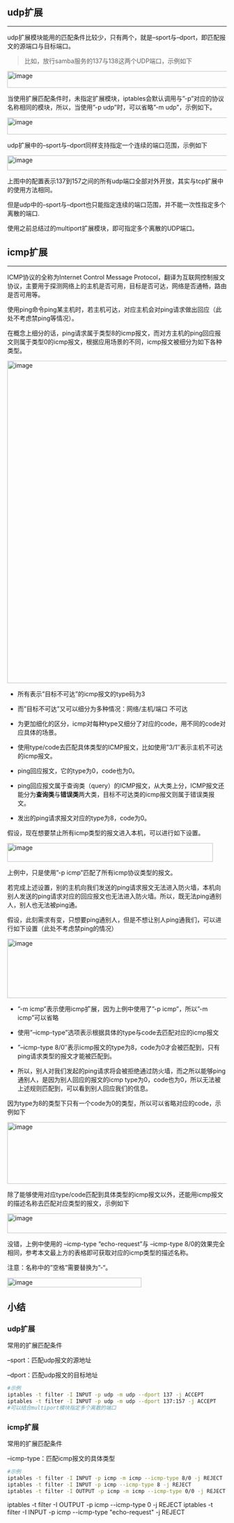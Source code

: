 ## udp扩展
---

udp扩展模块能用的匹配条件比较少，只有两个，就是–sport与–dport，即匹配报文的源端口与目标端口。

> 比如，放行samba服务的137与138这两个UDP端口，示例如下


<img width="576" height="38" alt="image" src="https://github.com/user-attachments/assets/a92036ef-ec97-46c4-b245-ca018d79c7aa" />


当使用扩展匹配条件时，未指定扩展模块，iptables会默认调用与”-p”对应的协议名称相同的模块，所以，当使用”-p udp”时，可以省略”-m udp”，示例如下。

<img width="576" height="39" alt="image" src="https://github.com/user-attachments/assets/5da1ce1c-6b91-49cb-88f5-5e64d5b58313" />

udp扩展中的–sport与–dport同样支持指定一个连续的端口范围，示例如下

<img width="576" height="34" alt="image" src="https://github.com/user-attachments/assets/fecf6749-4c82-425f-b70d-81eb6eb28a2c" />

上图中的配置表示137到157之间的所有udp端口全部对外开放，其实与tcp扩展中的使用方法相同。

但是udp中的–sport与–dport也只能指定连续的端口范围，并不能一次性指定多个离散的端口.

使用之前总结过的multiport扩展模块，即可指定多个离散的UDP端口。

## icmp扩展
---

ICMP协议的全称为Internet Control Message Protocol，翻译为互联网控制报文协议，主要用于探测网络上的主机是否可用，目标是否可达，网络是否通畅，路由是否可用等。

使用ping命令ping某主机时，若主机可达，对应主机会对ping请求做出回应（此处不考虑禁ping等情况）。

在概念上细分的话，ping请求属于类型8的icmp报文，而对方主机的ping回应报文则属于类型0的icmp报文，根据应用场景的不同，icmp报文被细分为如下各种类型。

<img width="590" height="738" alt="image" src="https://github.com/user-attachments/assets/09dbacc3-6df7-4776-b1c9-cc0bc6ef7093" />


- 所有表示”目标不可达”的icmp报文的type码为3

- 而”目标不可达”又可以细分为多种情况：网络/主机/端口 不可达
  
- 为更加细化的区分，icmp对每种type又细分了对应的code，用不同的code对应具体的场景。

- 使用type/code去匹配具体类型的ICMP报文，比如使用”3/1″表示主机不可达的icmp报文。

- ping回应报文，它的type为0，code也为0。

- ping回应报文属于查询类（query）的ICMP报文，从大类上分，ICMP报文还能分为**查询类**与**错误类**两大类，目标不可达类的icmp报文则属于错误类报文。

- 发出的ping请求报文对应的type为8，code为0。

假设，现在想要禁止所有icmp类型的报文进入本机，可以进行如下设置。

<img width="472" height="43" alt="image" src="https://github.com/user-attachments/assets/cbc39f34-7858-43ce-90a2-be5434f23426" />

上例中，只是使用”-p icmp”匹配了所有icmp协议类型的报文。

若完成上述设置，别的主机向我们发送的ping请求报文无法进入防火墙，本机向别人发送的ping请求对应的回应报文也无法进入防火墙。所以，既无法ping通别人，别人也无法被ping通。

假设，此刻需求有变，只想要ping通别人，但是不想让别人ping通我们，可以进行如下设置（此处不考虑禁ping的情况）

<img width="857" height="136" alt="image" src="https://github.com/user-attachments/assets/8c742aa3-691f-4d8c-829f-ab8c05d7e0ce" />


- ”-m icmp”表示使用icmp扩展，因为上例中使用了”-p icmp”，所以”-m icmp”可以省略

- 使用”–icmp-type”选项表示根据具体的type与code去匹配对应的icmp报文

- ”–icmp-type 8/0″表示icmp报文的type为8，code为0才会被匹配到，只有ping请求类型的报文才能被匹配到。

- 所以，别人对我们发起的ping请求将会被拒绝通过防火墙，而之所以能够ping通别人，是因为别人回应的报文的icmp type为0，code也为0，所以无法被上述规则匹配到，可以看到别人回应我们的信息。

因为type为8的类型下只有一个code为0的类型，所以可以省略对应的code，示例如下

<img width="796" height="141" alt="image" src="https://github.com/user-attachments/assets/4c12f7f6-56e7-4632-b401-c31c824bc548" />

除了能够使用对应type/code匹配到具体类型的icmp报文以外，还能用icmp报文的描述名称去匹配对应类型的报文，示例如下

<img width="765" height="45" alt="image" src="https://github.com/user-attachments/assets/55bca401-f1f2-4cb7-b30e-a59048cd2b6a" />

没错，上例中使用的 –icmp-type “echo-request”与 –icmp-type 8/0的效果完全相同，参考本文最上方的表格即可获取对应的icmp类型的描述名称。

注意：名称中的”空格”需要替换为”-“。

<img width="308" height="22" alt="image" src="https://github.com/user-attachments/assets/680aab14-6db8-4401-8326-e96aa111f4ea" />

## 小结

### udp扩展

常用的扩展匹配条件

–sport：匹配udp报文的源地址

–dport：匹配udp报文的目标地址

```bash
#示例
iptables -t filter -I INPUT -p udp -m udp --dport 137 -j ACCEPT
iptables -t filter -I INPUT -p udp -m udp --dport 137:157 -j ACCEPT
#可以结合multiport模块指定多个离散的端口
 ```

### icmp扩展

常用的扩展匹配条件

–icmp-type：匹配icmp报文的具体类型

```bash
#示例
iptables -t filter -I INPUT -p icmp -m icmp --icmp-type 8/0 -j REJECT
iptables -t filter -I INPUT -p icmp --icmp-type 8 -j REJECT
iptables -t filter -I OUTPUT -p icmp -m icmp --icmp-type 0/0 -j REJECT
```
iptables -t filter -I OUTPUT -p icmp --icmp-type 0 -j REJECT
iptables -t filter -I INPUT -p icmp --icmp-type "echo-request" -j REJECT
 
